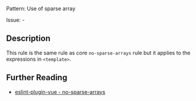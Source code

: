 Pattern: Use of sparse array

Issue: -

## Description

This rule is the same rule as core `no-sparse-arrays` rule but it applies to the expressions in `<template>`.

## Further Reading

* [eslint-plugin-vue - no-sparse-arrays](https://eslint.vuejs.org/rules/no-sparse-arrays.html)
